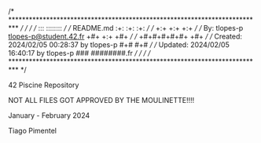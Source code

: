/* ************************************************************************** */
/*                                                                            */
/*                                                        :::      ::::::::   */
/*   README.md                                          :+:      :+:    :+:   */
/*                                                    +:+ +:+         +:+     */
/*   By: tlopes-p <tlopes-p@student.42.fr>          +#+  +:+       +#+        */
/*                                                +#+#+#+#+#+   +#+           */
/*   Created: 2024/02/05 00:28:37 by tlopes-p          #+#    #+#             */
/*   Updated: 2024/02/05 16:40:17 by tlopes-p         ###   ########.fr       */
/*                                                                            */
/* ************************************************************************** */


42 Piscine Repository

NOT ALL FILES GOT APPROVED BY THE MOULINETTE!!!!

January - February 2024

Tiago Pimentel
